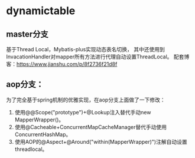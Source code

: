 # dynamictable

## master分支
基于Thread Local，Mybatis-plus实现动态表名切换，
其中还使用到InvacationHandler对mapper所有方法进行代理自动设置ThreadLocal。
配套博客：https://www.jianshu.com/p/8f2736f21d8f

## aop分支：
为了完全基于spring机制的优雅实现，在aop分支上面做了一下修改：
1. 使用@@Scope("prototype")+@Lookup注入替代手动new MapperWrapper()。
2. 使用@Cacheable+ConcurrentMapCacheManager替代手动使用ConcurrentHashMap。
3. 使用AOP的@Aspect+@Around("within(MapperWrapper)")注解自动设置threadlocal。
